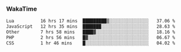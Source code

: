 ### WakaTime

<!--START_SECTION:waka-->

```txt
Lua          16 hrs 17 mins  █████████▒░░░░░░░░░░░░░░░   37.06 %
JavaScript   12 hrs 35 mins  ███████░░░░░░░░░░░░░░░░░░   28.63 %
Other        7 hrs 58 mins   ████▓░░░░░░░░░░░░░░░░░░░░   18.16 %
PHP          2 hrs 56 mins   █▓░░░░░░░░░░░░░░░░░░░░░░░   06.67 %
CSS          1 hr 46 mins    █░░░░░░░░░░░░░░░░░░░░░░░░   04.02 %
```

<!--END_SECTION:waka-->

